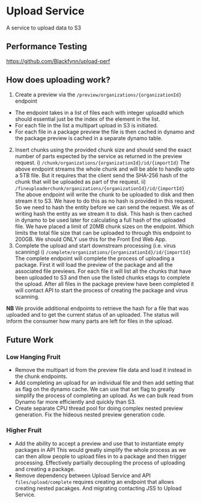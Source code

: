# Upload Service

A service to upload data to S3

## Performance Testing
https://github.com/Blackfynn/upload-perf

## How does uploading work?
1) Create a preview via the `/preview/organizations/{organizationId}` endpoint
  - The endpoint takes in a list of files each with integer uploadId
    which should essential just be the index of the element in the list.
  - For each file in the list a multipart upload in S3 is initiated.
  - For each file in a package preview the file is then cached in dynamo and 
    the package preview is cached in a separate dynamo table.
2) Insert chunks using the provided chunk size and should send the exact number
   of parts expected by the service as returned in the preview request.
   i) `/chunk/organizations/{organizationId}/id/{importId}`
    The above endpoint streams the whole chunk and will be able to handle upto
    a 5TB file. But it requires that the client send the SHA-256 hash of the
    chunk that will be uploaded as part of the request.
   ii) `/fineuploaderchunk/organizations/{organizationId}/id/{importId}`
    The above endpoint will write the chunk to be uploaded to disk and
    then stream it to S3. We have to do this as no hash is provided in this
    request. So we need to hash the entity before we can send the request.
    We as of writing hash the entity as we stream it to disk. This hash is then
    cached in dynamo to be used later for calculating a full hash of the uploaded
    file. We have placed a limit of 20MB chunk sizes on the endpoint. Which
    limits the total file size that can be uploaded to through this endpoint
    to 200GB. We should ONLY use this for the Front End Web App.
3) Complete the upload and start downstream processing (i.e. virus scanning)
   i) `/complete/organizations/{organizationId}/id/{importId}`
     The complete endpoint will complete the process of uploading a package.
     First it will load the preview of the package and all the associated file
     previews.
     For each file it will list all the chunks that have been uploaded to
     S3 and then use the listed chunks etags to complete the upload. After all
     files in the package preview have been completed it will contact API to
     start the process of creating the package and virus scanning.

**NB**
We provide additional endpoints to retrieve the hash for a file that was uploaded
and to get the current status of an uploaded. The status will inform the
consumer how many parts are left for files in the upload.

## Future Work
### Low Hanging Fruit
- Remove the multipart id from the preview file data and load it instead in the chunk
endpoints.
- Add completing an upload for an individual file and then add setting that as flag
on the dynamo cache. We can use that set flag to greatly simplify the process
of completing an upload. As we can bulk read from Dynamo far more efficiently and quickly than S3.
- Create separate CPU thread pool for doing complex nested preview generation.
Fix the hideous nested preview generation code.
### Higher Fruit
- Add the ability to accept a preview and use that to instantiate empty packages in API
This would greatly simplify the whole process as we can then allow people to upload
files in to a package and then trigger processing. Effectively partially decoupling
the process of uploading and creating a package.
- Remove dependency between Upload Service and API `files/upload/complete`
requires creating an endpoint that allows creating nested pacakges. And migrating
contacting JSS to Upload Service.
